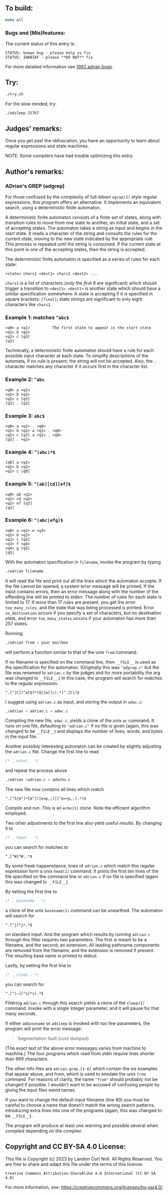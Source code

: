 ## To build:

```sh
make all
```


### Bugs and (Mis)features:

The current status of this entry is:

```
STATUS: known bug - please help us fix
STATUS: INABIAF - please **DO NOT** fix
```

For more detailed information see [1992 adrian bugs](../../bugs.html#1992_adrian).


## Try:

```sh
./try.sh
```

For the slow minded, try:

```sh
./adsleep 32767
```


## Judges' remarks:

Once you get past the obfuscation, you have an opportunity to learn
about regular expressions and state machines.

NOTE: Some compilers have had trouble optimizing this entry.


## Author's remarks:

### ADrian's GREP (adgrep)

For those confused by the complexity of full-blown `egrep(1)` style regular
expressions, this program offers an alternative.  It implements an equivalent
search, using a deterministic finite automaton.

A deterministic finite automaton consists of a finite set of states,
along with transition rules to move from one state to another, an initial
state, and a set of accepting states.  The automaton takes a string as
input and begins in the start state.  It reads a character of the string
and consults the rules for the current state, moving to the new state
indicated by the appropriate rule.  This process is repeated until the
string is consumed.  If the current state at this point is one of the
accepting states, then the string is accepted.

The deterministic finite automaton is specified as a series of rules for
each state:

```
<state> chars1 <dest1> chars2 <dest2> ...
```

`chars1` is a list of characters (_only the first 8_ are significant) which
should trigger a transition to `<dest1>`.  `<dest1>` is another state which
should have a similar specification somewhere.  A state is accepting if
it is specified in square brackets: `[final]`; state strings are
significant to only eight characters like `chars1`.


### Example 1: matches `^abc$`

```
<q0> a <q1>          The first state to appear is the start state
<q1> b <q2>
<q2> c [q3]
[q3]
```

Technically, a deterministic finite automaton should have a rule for each
possible input character at each state.  To simplify descriptions of the
automata, if no rule is present, the string will not be accepted. Also,
the `.` character matches any character if it occurs first in the
character list.


### Example 2: `^abc`

```
<q0> a <q1>
<q1> b <q2>
<q2> c [q3]
[q3] . [q3]
```

### Example 3: `abc$`

```
<q0> a <q1> . <q0>
<q1> b <q2> a <q1> . <q0>
<q2> c [q3] a <q1> . <q0>
[q3] . <q1>
```

### Example 4: `^(abc)*$`

```
[q0] a <q1>
<q1> b <q2>
<q2> c [q0]
```

### Example 5: `^[ab][cd][ef]$`

```
<q0> ab <q1>
<q1> cd <q2>
<q2> ef [q3]
[q3]
```

### Example 6: `^(abc|efg)$`

```
<q0> a <q1> e <q3>
<q1> b <q2>
<q2> c [q5]
<q3> f <q4>
<q4> g [q5]
[q5]
```

With the automaton specification in `filename`, invoke the program by
typing

```sh
./adrian filename
```


It will read the file and print out all the lines which the automaton
accepts.  If the file cannot be opened, a system error message will
be printed.  If the input contains errors, then an error message along
with the number of the offending line will be printed to stderr.  The
number of rules for each state is limited to 17.  If more than 17 rules
are present, you get the error `too_many_rules`, and the state that was
being processed is printed.  Error `no_destination` occurs if you specify a
set of characters, but no destination state, and error `too_many_states`
occurs if your automaton has more than 257 states.

Running:

```sh
./adrian from < your_mailbox
```

will perform a function similar to that of the unix `from` command.

If no filename is specified on the command line, then `__FILE__` is used as the
specification for the automaton. (Originally this was `"adgrep.c"` but the file
was renamed to `adrian.c` by the judges and for more portability the arg was
changed to `__FILE__`.)  In this case, the program will search for matches to
the regular expression:

```
^.[^|C][^w[Q]*(Q|[w[]c).*|^.[C|]$
```

I suggest using `adrian.c` as input, and storing the output in `adwc.c`:

```sh
./adrian < adrian.c > adwc.c
```

Compiling the new file, `adwc.c`, yields a clone of the unix `wc` command. It
runs on one file, defaulting to `"adrian.c"` if no file is given (again, this
was changed to be `__FILE__`) and displays the number of lines, words, and bytes
in the input file.

Another possibly interesting automaton can be created by slightly
adjusting the `adrian.c` file.  Change the first line to read

```c
/* . echo| . */
```

and repeat the process above

```sh
./adrian <adrian.c > adecho.c
```

The new file now contains all lines which match

```
^.[^5|m^]*[m^]([e=p,;]|[^e=+p,;].*)$
```

Compile and run.  This is an `echo(1)` clone.  Note the efficient algorithm
employed.


Two other adjustments to the first line also yield useful results. By
changing it to

```c
/* . head; . */
```

you can search for matches to

```
^.[^W]*W..*$
```

By some freak happenstance, lines of `adrian.c` which match this regular
expression form a unix `head(1)` command.  It prints the first ten lines of
the file specified on the command line or `adrian.c` if no file is
specified (again this was changed to `__FILE__`).

By setting the first line to

```c
/* . basename . */
```

a clone of the unix `basename(1)` command can be unearthed. The automaton will
search for

```
^.[^j]*jr.*$
```

on standard input.  And the program which results by running `adrian.c`
through this filter requires two parameters.  The first is meant to be a
filename, and the second, an extension.  All leading pathname components
are removed from the filename, and the extension is removed if present.
The resulting base name is printed to stdout.

Lastly, by setting the first line to

```c
/* . sleep . */
```

you can search for

```
^.[^(~][^s]*sl.*$
```

Filtering `adrian.c` through this search yields a clone of the `sleep(1)`
command.  Invoke with a single integer parameter, and it will pause for that
many seconds.

If either `adbasename` or `adsleep` is invoked with too few parameters,
the program will print the error message:

> Segmentation fault (core dumped)

(The exact text of the above error messages varies from machine to
machine.)  The four programs which read from stdin require lines
shorter than 999 characters.

The other info files are `adrian.grep.[1-6]` which contain the six
examples that appear above, and from, which is used to emulate the
unix `from` command.  For reasons of clarity, the name `"from"` should
probably not be changed if possible.  I wouldn't want to be accused of
confusing people by giving the input files weird names.

If you want to change the default input filename (line 80) you must be
careful to choose a name that doesn't match the wrong search patterns,
introducing extra lines into one of the programs (again, this was changed to be
`__FILE__`).

The program will produce at least one warning and possible several
when compiled depending on the compiler.


## Copyright and CC BY-SA 4.0 License:

This file is Copyright (c) 2023 by Landon Curt Noll.  All Rights Reserved.
You are free to share and adapt this file under the terms of this license:

    Creative Commons Attribution-ShareAlike 4.0 International (CC BY-SA 4.0)

For more information, see: https://creativecommons.org/licenses/by-sa/4.0/

